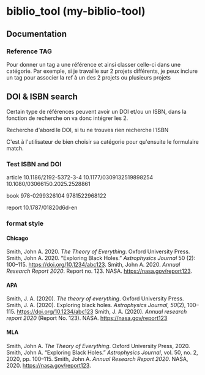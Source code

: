 # biblio_tool (my-biblio-tool)

## Documentation

### Reference TAG

Pour donner un tag a une référence et ainsi classer celle-ci dans une catégorie. Par exemple, si je travaille sur 2 projets différents, je peux inclure un tag pour associer la ref à un des 2 projets ou plusieurs projets

## DOI & ISBN search

Certain type de références peuvent avoir un DOI et/ou un ISBN, dans la fonction de recherche on va donc intégrer les 2.

Recherche d'abord le DOI, si tu ne trouves rien recherche l'ISBN

C'est à l'utilisateur de bien choisir sa catégorie pour qu'ensuite le formulaire match.

### Test ISBN and DOI

article
10.1186/2192-5372-3-4
10.1177/0309132519898254
10.1080/03066150.2025.2528861

book
978-0299326104
9781522968122

report
10.1787/01820d6d-en

### format style

#### Chicago

Smith, John A. 2020. _The Theory of Everything_. Oxford University Press.
Smith, John A. 2020. “Exploring Black Holes.” _Astrophysics Journal_ 50 (2): 100–115. https://doi.org/10.1234/abc123.
Smith, John A. 2020. _Annual Research Report 2020_. Report no. 123. NASA. https://nasa.gov/report123.

#### APA

Smith, J. A. (2020). _The theory of everything_. Oxford University Press.
Smith, J. A. (2020). Exploring black holes. _Astrophysics Journal, 50_(2), 100–115. https://doi.org/10.1234/abc123
Smith, J. A. (2020). _Annual research report 2020_ (Report No. 123). NASA. https://nasa.gov/report123

#### MLA

Smith, John A. _The Theory of Everything_. Oxford University Press, 2020.
Smith, John A. “Exploring Black Holes.” _Astrophysics Journal_, vol. 50, no. 2, 2020, pp. 100–115.
Smith, John A. _Annual Research Report 2020_. NASA, 2020. https://nasa.gov/report123.
